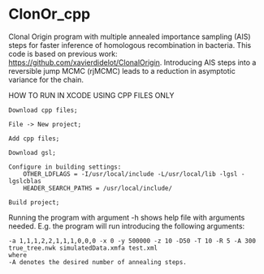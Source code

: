 # ClonOr_cpp

Clonal Origin program with multiple annealed importance sampling (AIS) steps for faster inference of homologous recombination in bacteria. This code is based on previous work: https://github.com/xavierdidelot/ClonalOrigin. Introducing AIS steps into a reversible jump MCMC (rjMCMC) leads to a reduction in asymptotic variance for the chain.

HOW TO RUN IN XCODE USING CPP FILES ONLY

	Download cpp files;

	File -> New project;

	Add cpp files;

	Download gsl;

	Configure in building settings:
		OTHER_LDFLAGS = -I/usr/local/include -L/usr/local/lib -lgsl -lgslcblas
		HEADER_SEARCH_PATHS = /usr/local/include/
  
	Build project;
	
Running the program with argument -h shows help file with arguments needed. E.g. the program will run introducing the following arguments:
	
	-a 1,1,1,2,2,1,1,1,0,0,0 -x 0 -y 500000 -z 10 -D50 -T 10 -R 5 -A 300 true_tree.nwk simulatedData.xmfa test.xml
	where
	-A denotes the desired number of annealing steps.
